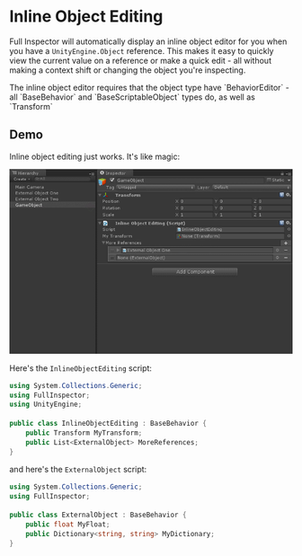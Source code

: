 # Inline Object Editing

Full Inspector will automatically display an inline object editor for you when you have a `UnityEngine.Object` reference. This makes it easy to quickly view the current value on a reference or make a quick edit - all without making a context shift or changing the object you're inspecting.

<note>
The inline object editor requires that the object type have `BehaviorEditor` - all `BaseBehavior` and `BaseScriptableObject` types do, as well as `Transform`
</note>

## Demo

Inline object editing just works. It's like magic:

![](images/inline_object_editing.gif)

Here's the `InlineObjectEditing` script:

```c#
using System.Collections.Generic;
using FullInspector;
using UnityEngine;

public class InlineObjectEditing : BaseBehavior {
    public Transform MyTransform;
    public List<ExternalObject> MoreReferences;
}

```

and here's the `ExternalObject` script:

```c#
using System.Collections.Generic;
using FullInspector;

public class ExternalObject : BaseBehavior {
    public float MyFloat;
    public Dictionary<string, string> MyDictionary;
}
```